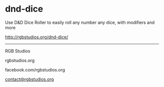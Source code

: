 # dnd-dice

Use D&D Dice Roller to easily roll any number any dice, with modifiers and more

http://rgbstudios.org/dnd-dice/

--------------------------------

RGB Studios

rgbstudios.org

facebook.com/rgbstudios.org

contact@rgbstudios.org
